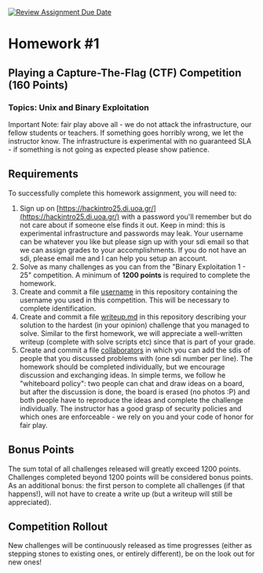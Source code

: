 [![Review Assignment Due Date](https://classroom.github.com/assets/deadline-readme-button-22041afd0340ce965d47ae6ef1cefeee28c7c493a6346c4f15d667ab976d596c.svg)](https://classroom.github.com/a/BxlqbyOM)
# Homework #1

## Playing a Capture-The-Flag (CTF) Competition (160 Points)

### Topics: Unix and Binary Exploitation

Important Note: fair play above all - we do not attack the infrastructure, our fellow students or teachers. If something goes horribly wrong, we let the instructor know. The infrastructure is experimental with no guaranteed SLA - if something is not going as expected please show patience.

## Requirements

To successfully complete this homework assignment, you will need to:

1. Sign up on [https://hackintro25.di.uoa.gr/](https://hackintro25.di.uoa.gr/) with a password you'll remember but do not care about if someone else finds it out. Keep in mind: this is experimental infrastructure and passwords may leak. Your username can be whatever you like but please sign up with your sdi email so that we can assign grades to your accomplishments. If you do not have an sdi, please email me and I can help you setup an account.
2. Solve as many challenges as you can from the "Binary Exploitation 1 - 25" competition. A minimum of **1200 points** is required to complete the homework.
3. Create and commit a file [username](./username) in this repository containing the username you used in this competition. This will be necessary to complete identification.
4. Create and commit a file [writeup.md](./writeup.md) in this repository describing your solution to the hardest (in your opinion) challenge that you managed to solve. Similar to the first homework, we will appreciate a well-written writeup (complete with solve scripts etc) since that is part of your grade.
5. Create and commit a file [collaborators](./collaborators) in which you can add the sdis of people that you discussed problems with (one sdi number per line). The homework should be completed individually, but we encourage discussion and exchanging ideas. In simple terms, we follow he "whiteboard policy": two people can chat and draw ideas on a board, but after the discussion is done, the board is erased (no photos :P) and both people have to reproduce the ideas and complete the challenge individually. The instructor has a good grasp of security policies and which ones are enforceable - we rely on you and your code of honor for fair play.

## Bonus Points
The sum total of all challenges released will greatly exceed 1200 points. Challenges completed beyond 1200 points will be considered bonus points. As an additional bonus: the first person to complete all challenges (if that happens!), will not have to create a write up (but a writeup will still be appreciated).

## Competition Rollout

New challenges will be continuously released as time progresses (either as stepping stones to existing ones, or entirely different), be on the look out for new ones!
